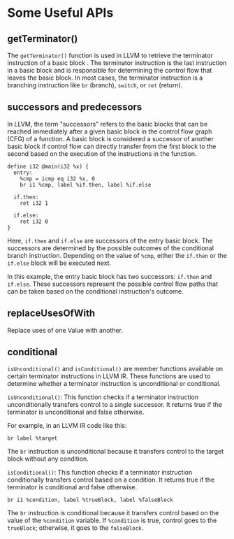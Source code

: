 # Some Useful APIs

## getTerminator()

The `getTerminator()` function is used in LLVM to retrieve the terminator instruction of a basic block
. The terminator instruction is the last instruction in a basic block and is responsible for determining
the control flow that leaves the basic block. In most cases, the terminator instruction is a branching 
instruction like `br` (branch), `switch`, or `ret` (return).

## successors and predecessors

In LLVM, the term "successors" refers to the basic blocks that can be reached immediately after a given
basic block in the control flow graph (CFG) of a function. A basic block is considered a successor of 
another basic block if control flow can directly transfer from the first block to the second based on 
the execution of the instructions in the function.

```
define i32 @main(i32 %x) {
  entry:
    %cmp = icmp eq i32 %x, 0
    br i1 %cmp, label %if.then, label %if.else

  if.then:
    ret i32 1

  if.else:
    ret i32 0
}
```

Here, `if.then` and `if.else` are successors of the entry basic block. The successors are determined
by the possible outcomes of the conditional branch instruction. Depending on the value of `%cmp`, either
the `if.then` or the `if.else` block will be executed next.

In this example, the entry basic block has two successors: `if.then` and `if.else`. These successors
represent the possible control flow paths that can be taken based on the conditional instruction's outcome.

## replaceUsesOfWith

Replace uses of one Value with another.

## conditional

`isUnconditional()` and `isConditional()` are member functions available on certain terminator instructions
in LLVM IR. These functions are used to determine whether a terminator instruction is unconditional 
or conditional.

`isUnconditional()`: This function checks if a terminator instruction unconditionally transfers control
to a single successor. It returns true if the terminator is unconditional and false otherwise.

For example, in an LLVM IR code like this:

```
br label %target
```
The `br` instruction is unconditional because it transfers control to the target block without any condition.

`isConditional()`: This function checks if a terminator instruction conditionally transfers control
based on a condition. It returns true if the terminator is conditional and false otherwise.
```
br i1 %condition, label %trueBlock, label %falseBlock
```
The `br` instruction is conditional because it transfers control based on the value of the `%condition`
variable. If `%condition` is true, control goes to the `trueBlock`; otherwise, it goes to the `falseBlock`.

